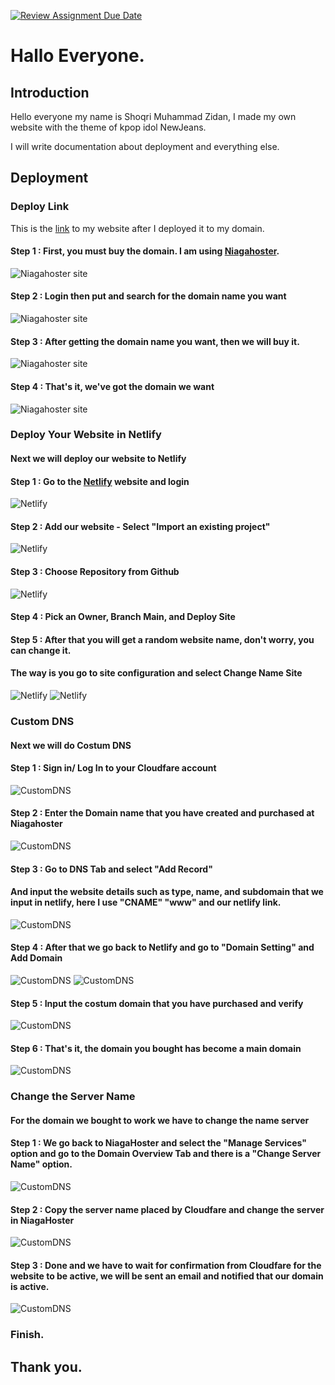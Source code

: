 [![Review Assignment Due Date](https://classroom.github.com/assets/deadline-readme-button-24ddc0f5d75046c5622901739e7c5dd533143b0c8e959d652212380cedb1ea36.svg)](https://classroom.github.com/a/isPhTOcA)
# Hallo Everyone.

## Introduction
Hello everyone my name is Shoqri Muhammad Zidan, I made my own website with the theme of kpop idol NewJeans.

I will write documentation about deployment and everything else.

## Deployment

### Deploy Link

This is the [link](https://shoqrizidan.site/) to my website after I deployed it to my domain.

#### Step 1 : First, you must buy the domain. I am using [Niagahoster](https://www.niagahoster.co.id/).

![Niagahoster site](Documentation%20Photo/1.png)

#### Step 2 : Login then put and search for the domain name you want

![Niagahoster site](Documentation%20Photo/2.png)

#### Step 3 : After getting the domain name you want, then we will buy it.

![Niagahoster site](Documentation%20Photo/3.png)

#### Step 4 : That's it, we've got the domain we want

![Niagahoster site](Documentation%20Photo/4.png)

### Deploy Your Website in Netlify
#### Next we will deploy our website to Netlify
#### Step 1 : Go to the [Netlify](netlify.com) website and login

![Netlify](Documentation%20Photo/5.png)

#### Step 2 : Add our website - Select "Import an existing project"

![Netlify](Documentation%20Photo/6.png)

#### Step 3 : Choose Repository from Github

![Netlify](Documentation%20Photo/7.png)

#### Step 4 : Pick an Owner, Branch Main, and Deploy Site

#### Step 5 : After that you will get a random website name, don't worry, you can change it.
#### The way is you go to site configuration and select Change Name Site

![Netlify](Documentation%20Photo/8.png)
![Netlify](Documentation%20Photo/9.png)

### Custom DNS
#### Next we will do Costum DNS 

#### Step 1 : Sign in/ Log In to your Cloudfare account

![CustomDNS](Documentation%20Photo/10.png)

#### Step 2 : Enter the Domain name that you have created and purchased at Niagahoster

![CustomDNS](Documentation%20Photo/11.png)

#### Step 3 : Go to DNS Tab and select "Add Record"
#### And input the website details such as type, name, and subdomain that we input in netlify, here I use "CNAME" "www" and our netlify link.

![CustomDNS](Documentation%20Photo/14.png)

#### Step 4 : After that we go back to Netlify and go to "Domain Setting" and Add Domain

![CustomDNS](Documentation%20Photo/17.png)
![CustomDNS](Documentation%20Photo/18.png)

#### Step 5 : Input the costum domain that you have purchased and verify

![CustomDNS](Documentation%20Photo/19.png)

#### Step 6 : That's it, the domain you bought has become a main domain

![CustomDNS](Documentation%20Photo/20.png)

### Change the Server Name
#### For the domain we bought to work we have to change the name server
#### Step 1 : We go back to NiagaHoster and select the "Manage Services" option and go to the Domain Overview Tab and there is a "Change Server Name" option.

![CustomDNS](Documentation%20Photo/21.png)

#### Step 2 : Copy the server name placed by Cloudfare and change the server in NiagaHoster

![CustomDNS](Documentation%20Photo/22.png)

#### Step 3 : Done and we have to wait for confirmation from Cloudfare for the website to be active, we will be sent an email and notified that our domain is active.

![CustomDNS](Documentation%20Photo/23.png)

### Finish.
## Thank you.


